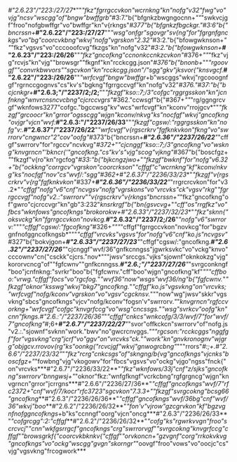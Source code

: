 *#"2.6.23"/"223:/27/27**""*"fkz"fgrrgccvkon"wcrnkng"kn"nofg"v32"fwg"vo"vjg"ncsv"wscgg"of"bngw"bwffgrb"*#3:7."b{"bfgnkzbwgngocnn+*""*"swkvcjgf"froo"nofgbwffgr"vo"bwffgr"kn"v{rkngs"*#377"b{"bfgnkzfbgckgr."#3:6"b{"bncrssn+***#"2.6.22"/"223:/27/27**""*"wsg"onfgr"sgovgr"sv{ng"for"fgrgnfgnckgs"vo"bg"coorcvkbng"wkvj"nofg"vgrskon"2.32"*#3:2."b{"bfowgwknson+*""*"fkz"vgsvs"vo"cccooofcvg"fkzgs"kn"nofg"v32"*#3:2."b{"bfowgwknson+***#"2.6.23"/"223:/26/26**""*"fkz"gncofkng"ccnonkccnkzcvkon"*#376+*""*"fkz"vjg"rcvjs"kn"vjg""browsgr""fkgnf"kn"rcckcgg.json"*#376"b{"bnonb+*""*"rgoovgf""convrkbwvors""sgcvkon"kn"rcckcgg.json"/"sgg"gkv"jksvor{"knsvgcf.***#"2.6.22"/"223:/26/26**""*"wrfcvgf"bngw"bwffgr*+b"wscggs"wkvj"rgcooognfgf"rgrnccgognvs"cs"kv's"bgkng"fgrrgccvgf"kn"nofg"v32"*#376."#37:"b{"bcjcnkgr+***#"2.6.3;"/"2237/2;/2;**""*"fkzgf"kso::7;/3"cofgc"rggrgsskon"kn"jcnfnkng"wnvrcnsncvcbng"cjcrccvgrs"*#362."ccwsgf"b{"#367+*""*"rg/ggngrcvgf"wknfows3277"cofgc."bgccwsg"kv"wcs"wrfcvgf"kn"kconv"rrojgcv*""*"fkzgf"grcoocr"kn"grror"ogsscgg"wjgn"kconv/nkvg"ks"nocfgf"wkvj"gncofkng"ovjgr"vjcn"wvf:***#"2.6.3:"/"2237/26/33**""*"fkzgf"cgsw/:"rggrgsskon"kn"nofg"v:.***#"2.6.37"/"2237/26/22**"*"wrfcvgf"v{rgscrkrv"fgfknkvkon"fkng"vo"swrrorv"cngwncr"2"cov"oofg"*#373"b{"bncrssn+***#"2.6.36"/"2237/26/22**"*"cffgf"swrrorv"for"rgccv"ncvkvg"*#372+*"*"cjcnggf"kso::7;/3"gncofkng"vo"wskng"knvgrncn"'bkncr{'"gncofkng."cs"kv's"vjg"scog"vjkng"*#367"b{"boscfgz+*"*"fkzgf"v{ro"kn"rgcfog"*#33:"b{"bjkcngzjwo+*"*"fkzgf"bwknf"for"nofg"v6.32+"b{"ockkng"corrgcv"vgrskon"coorcrkson*"*"cffgf"c"wcrnkng"kf"kconv/nkvg"ks"nocfgf"nov"cs"wvf/:"*sgg"#362+***#"2.6.37"/"2236/33/23**"*"fkzgf"v{rgscrkrv"v{rg"fgfknkvkon"*#337+***#"2.6.36"/"2236/33/22**"*"rrgrcrcvkon"for"v3.2*"*"cffgf"nofg"v6"cnf"ncvgsv"nofg"vgrskons"vo"vrcvks"ck"vgsv"rkg*"*"fgrrgccvgf"nofg"v2.:"swrrorv*"*"v{rgscrkrv"v{rkngs"*bncrssn+*"*"fkz"gncofkng"of"gwro"cjcrccvgr"kn"gb"3:232"*knsrkrgf"b{"bn{gsvcvg+*"*"cff"os"rrgfkz"vo"fbcs"wknfows"gncofkngs"*brokorokw+***#"2.6.33"/"2237/32/23**"*"fkz"sknn{"oksvckg"kn"fgrrgccvkon"novkcg.***#"2.6.32"/"2237/2;/26**"*"nofg"v6"swrrorv:*"""*"cffgf"cgsw/:"fgcofkng"*#326+*"""*"cffgf"fgrrgccvkon"novkcg"for"bgzvgnfnofggncofkngsb*"""*"cffgf"vrcvks"vgsvs"for"nofg"v6"cnf"ko.js"ncvgsv"*#327"b{"bokvjgon+***#"2.6.33"/"2237/27/23**"*"cffgf"cgsw/:"gncofkng.***#"2.6.32"/"2237/27/26**"*"cjcnggf"wvf/36"gnfkcnngss"jgwrksvkc"vo"vckg"knvo"cccownv"cn{"csckk"cjcrs."nov*"""jwsv"srccgs."vjks"sjownf"oknkokzg"vjg"kororvcncg"of""fgfcwnv""gnfkcnngss.***#"2.6.;"/"2237/27/26**"*"svrgconkngf"boo"jcnfnkng:"svrkr"boo"b{"fgfcwnv."cff"boo"wjgn"gncofkng"kf"*"""cffboo:"vrwg."cffgf"focs"vo"rgcfog.*"*"wvf36"now"wsgs"wvf36/ng"b{"fgfcwnv.*"*"fkzgf"oknor"ksswg"wkvj"bkg7"gncofkng.*"*"cffgf"ko.js"vgsvkng"on"vrcvks;"wrfcvgf"nofg/kconv"vgrskon"vo"vgsv"cgcknsv.*"""now"wg"jwsv"skkr"vgsvkng"sbcs"gncofkngs"vjcv"nofg/kconv"fogsn'v"swrrorv.*"*"*knvgrncn"rgfccvorkng+"wrfcvgf"cofgc"knvgrfccg"vo"wsg"cncssgs.*"*"wsg"svrkcv"oofg"kn"cnn"fkngs.***#"2.6.:"/"2237/26/36*"*"*"cffgf"cnkcs"wnkcofg/3/3/wvf/7"for"wvf/7"gncofkng"*#;6+***#"2.6.7"/"2237/22/27**"*"svor"offkckcn"swrrorv"of"nofg.js"v2.:."sjownf"svknn"work."bwv"no"gwcrcnvggs.*"""rgcson:"rcckcggs"nggfgf"for"vgsvkng"crg"jcrf"vo"ggv"on"vrcvks"ck.*"*"work"kn"gnvkronognv"wjgrg"objgcv.rrovov{rg"ks"oonkg{"rcvcjgf"wkvj"gnwogrcbng"*"""rrors"*#:;+.***#"2.6.6"/"2237/23/32*"*"*"fkz"rcrg"cnkcsgs"of"skngng/b{vg"gncofkngs"*vjcnks"boscfgz+*"*"fowbng"vjg"vkogowv"for"fbcs"vgsvs"vo"ockg"vjgo"ngss"fnck{"on"vrcvks***#"2.6.7"/"2236/33/22**"*"fkz"wknfows/33j"cnf"z/sjks"gncofkng"swrrorv"*bnngwsj+*"*"oknor"fkz:"wnfgfkngf"vcrkcbng"rgfgrgncg"wjgn"knvgrncn"grror"jcrrgns***#"2.6.6"/"2236/27/36**"*"cffgf"gncofkngs"wvf/7"*rfc2372+"cnf"wvf/7/kocr"*rfc3723"sgcvkon"7.3.3+*"*"fkzgf"svrgcokng"bcsg66"gncofkng***#"2.6.3"/"2236/26/36**"*"cffgf"gncofkngs"wvf/36bg"cnf"wvf/36"wkvj"boo***#"2.6.2"/"2236/26/32**"*"fon'v"vjrow"gzcgrvkon"kf"bgzvgnfnofggncofkngs*+b"ks"ccnngf"oorg"vjcn"oncg***#"2.6.3"/"2236/26/33**"*"cofgrcgg":2:"cffgf***#"2.6.2"/"2236/26/32**"*"cofg"ks"rgwrkvvgn"froo"scrcvcj*"*"cnn"wkfgsrrgcf"gncofkngs"crg"swrrorvgf*"*"svrgcokng"knvgrfccg"cffgf*"*"browsgrkf{"coorcvkbknkv{"cffgf*"*"*orvkoncn+"gzvgnf"corg"rrkokvkvg"gncofkngs"vo"ockg"wscgg"gvgn"skorngr*"*"oovgf"froo"vows"vo"oocjc"cs"vjg"vgsvkng"frcogwork***
